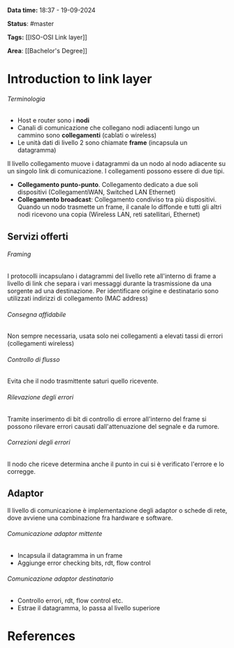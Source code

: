 **Data time:** 18:37 - 19-09-2024

**Status**: #master

**Tags:** [[ISO-OSI Link layer]]

**Area**: [[Bachelor's Degree]]
# Introduction to link layer

###### Terminologia
- Host e router sono i **nodi**
- Canali di comunicazione che collegano nodi adiacenti lungo un cammino sono **collegamenti** (cablati o wireless)
- Le unità dati di livello 2 sono chiamate **frame** (incapsula un datagramma)

Il livello collegamento muove i datagrammi da un nodo al nodo adiacente su un singolo link di comunicazione.  I collegamenti possono essere di due tipi.

- **Collegamento punto-punto**. Collegamento dedicato a due soli dispositivi (CollegamentiWAN, Switched LAN Ethernet)
- **Collegamento broadcast**: Collegamento condiviso tra più dispositivi. Quando un nodo trasmette un frame, il canale lo diffonde e tutti gli altri nodi ricevono una copia (Wireless LAN, reti satellitari, Ethernet)
## Servizi offerti
###### Framing
I protocolli incapsulano i datagrammi del livello rete all'interno di frame a livello di link che separa i vari messaggi durante la trasmissione da una sorgente ad una destinazione. Per identificare origine e destinatario sono utilizzati indirizzi di collegamento (MAC address)
###### Consegna affidabile
Non sempre necessaria, usata solo nei collegamenti a elevati tassi di errori (collegamenti wireless)
###### Controllo di flusso
Evita che il nodo trasmittente saturi quello ricevente.
###### Rilevazione degli errori
Tramite inserimento di bit di controllo di errore all'interno del frame si possono rilevare errori causati dall'attenuazione del segnale e da rumore.
###### Correzioni degli errori
Il nodo che riceve determina anche il punto in cui si è verificato l'errore e lo corregge.

## Adaptor
Il livello di comunicazione è implementazione degli adaptor o schede di rete, dove avviene una combinazione fra hardware e software.
###### Comunicazione adaptor mittente
- Incapsula il datagramma in un frame
- Aggiunge error checking bits, rdt, flow control 
###### Comunicazione adaptor destinatario
 - Controllo errori, rdt, flow control etc.
 - Estrae il datagramma, lo passa al livello superiore
 
# References